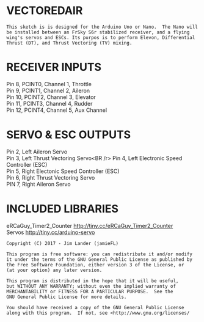 # VECTOREDAIR

    This sketch is is designed for the Arduino Uno or Nano.  The Nano will 
    be installed between an FrSky S6r stabilized receiver, and a flying 
    wing's servos and ESCs. Its purpos is to perform Elevon, Differential 
    Thrust (DT), and Thrust Vectoring (TV) mixing.
    
# RECEIVER INPUTS
   Pin  8, PCINT0, Channel 1, Throttle<BR />
   Pin  9, PCINT1, Channel 2, Aileron<BR />
   Pin 10, PCINT2, Channel 3, Elevator<BR />
   Pin 11, PCINT3, Channel 4, Rudder<BR />
   Pin 12, PCINT4, Channel 5, Aux Channel<BR />
   
# SERVO & ESC OUTPUTS
   Pin 2, Left Aileron Servo<BR />
   Pin 3, Left Thrust Vectoring Servo<BR /r>
   Pin 4, Left Electronic Speed Controller (ESC)<BR />
   Pin 5, Right Electonic Speed Controller (ESC)<BR />
   Pin 6, Right Thrust Vectoring Servo<BR />
   PIN 7, Right Aileron Servo  <BR />
   
# INCLUDED LIBRARIES
eRCaGuy_Timer2_Counter  http://tiny.cc/eRCaGuy_Timer2_Counter<BR />
Servos                  http://tiny.cc/arduino-servo<BR />
   
    Copyright (C) 2017 - Jim Lander (jamieFL)
    
    This program is free software: you can redistribute it and/or modify
    it under the terms of the GNU General Public License as published by
    the Free Software Foundation, either version 3 of the License, or
    (at your option) any later version.
    
    This program is distributed in the hope that it will be useful,
    but WITHOUT ANY WARRANTY; without even the implied warranty of
    MERCHANTABILITY or FITNESS FOR A PARTICULAR PURPOSE.  See the
    GNU General Public License for more details.
    
    You should have received a copy of the GNU General Public License
    along with this program.  If not, see <http://www.gnu.org/licenses/
